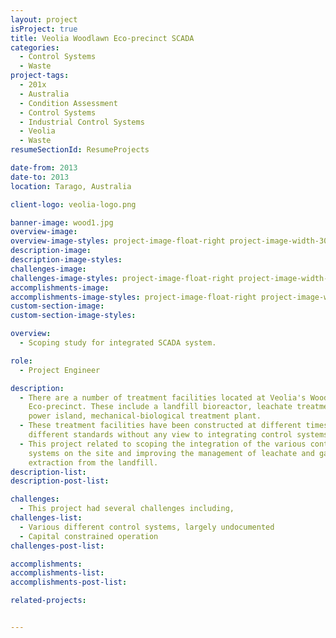 ```yaml
---
layout: project
isProject: true
title: Veolia Woodlawn Eco-precinct SCADA
categories:
  - Control Systems
  - Waste
project-tags:
  - 201x
  - Australia
  - Condition Assessment
  - Control Systems
  - Industrial Control Systems
  - Veolia
  - Waste
resumeSectionId: ResumeProjects

date-from: 2013
date-to: 2013
location: Tarago, Australia

client-logo: veolia-logo.png

banner-image: wood1.jpg
overview-image:
overview-image-styles: project-image-float-right project-image-width-30
description-image:
description-image-styles:
challenges-image:
challenges-image-styles: project-image-float-right project-image-width-40
accomplishments-image:
accomplishments-image-styles: project-image-float-right project-image-width-40
custom-section-image:
custom-section-image-styles:

overview:
  - Scoping study for integrated SCADA system.

role:
  - Project Engineer

description:
  - There are a number of treatment facilities located at Veolia's Woodlawn
    Eco-precinct. These include a landfill bioreactor, leachate treatment,
    power island, mechanical-biological treatment plant.
  - These treatment facilities have been constructed at different times to
    different standards without any view to integrating control systems.
  - This project related to scoping the integration of the various control
    systems on the site and improving the management of leachate and gas
    extraction from the landfill.
description-list:
description-post-list:

challenges:
  - This project had several challenges including,
challenges-list:    
  - Various different control systems, largely undocumented
  - Capital constrained operation
challenges-post-list:    

accomplishments:
accomplishments-list:    
accomplishments-post-list:    

related-projects:


---
```

